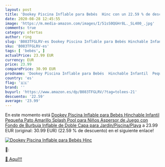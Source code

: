 ```yaml
---
layout: post
title: 'Dookey Piscina Inflable para Bebés  Hinc con un 22.59 % de descuento'
date: 2020-08-28 12:45:55
image: 'https://m.media-amazon.com/images/I/51sS0QGHr8L._SL400_.jpg'
comments: true
category: ofertas
author: ring
slug: 'B083TFGLRV-es Dookey Piscina Inflable para Bebés Hinchable Infantil...'
sku: 'B083TFGLRV-es'
tags: [ 'bebés', ]
actualPrice: 23.99 EUR
currency: EUR
price: 23.99
comparePrice: 30.99 EUR
prodname: 'Dookey Piscina Inflable para Bebés  Hinchable Infantil  Pequeña Pato Amarillo Splash Pool para Niños  Aspersor de Juego con Fondo de Burbuja Inflable de Doble Capa para Jardín/Piscina/Playa'
country: 'es'
flag: '🇪🇸'
brand: ''
buyurl: 'https://www.amazon.es/dp/B083TFGLRV/?tag=tolees-21'
descuento: '22.59'
average: '23.99'
---
```


En este momento está [Dookey Piscina Inflable para Bebés  Hinchable Infantil  Pequeña Pato Amarillo Splash Pool para Niños  Aspersor de Juego con Fondo de Burbuja Inflable de Doble Capa para Jardín/Piscina/Playa](https://www.amazon.es/dp/B083TFGLRV/?tag=tolees-21) a 23.99 EUR (original: 30.99 EUR) (22.59 %  de descuento) en el siguiente enlace!

[![Dookey Piscina Inflable para Bebés  Hinc](https://m.media-amazon.com/images/I/51sS0QGHr8L._SL400_.jpg)](https://www.amazon.es/dp/B083TFGLRV/?tag=tolees-21)

🔎:


[🛒 Aquí!!!](https://www.amazon.es/dp/B083TFGLRV/?tag=tolees-21)
